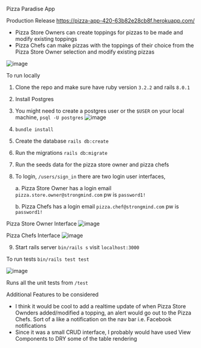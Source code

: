 Pizza Paradise App

Production Release https://pizza-app-420-63b82e28cb8f.herokuapp.com/

* Pizza Store Owners can create toppings for pizzas to be made and modify existing toppings
* Pizza Chefs can make pizzas with the toppings of their choice from the Pizza Store Owner selection and modify existing pizzas

![image](https://github.com/user-attachments/assets/ecf5335e-c4e6-4451-be55-f2e53aba7507)

To run locally

1. Clone the repo and make sure have ruby version `3.2.2` and rails `8.0.1`
2. Install Postgres
3. You might need to create a postgres user or the `$USER` on your local machine, `psql -U postgres`
![image](https://github.com/user-attachments/assets/cf508f5d-d63f-4c76-9efc-902f13902334)
4. `bundle install`
5. Create the database `rails db:create`
6. Run the migrations `rails db:migrate`
7. Run the seeds data for the pizza store owner and pizza chefs
8. To login, `/users/sign_in` there are two login user interfaces,
   
   a. Pizza Store Owner has a login email `pizza.store.owner@strongmind.com` pw is `password1! `
   
   b. Pizza Chefs has a login email `pizza.chef@strongmind.com` pw is `password1!`

Pizza Store Owner Interface
![image](https://github.com/user-attachments/assets/a0bb3850-d485-4a9a-9564-fe7b85b31efb)

Pizza Chefs Interface
![image](https://github.com/user-attachments/assets/95038f74-d5e8-4d3f-b42d-761e1bd831af)

9. Start rails server `bin/rails s` visit `localhost:3000`

To run tests
`bin/rails test test`

![image](https://github.com/user-attachments/assets/7761f514-379d-49f2-8985-70e1556413c4)

Runs all the unit tests from `/test`

Additional Features to be considered

* I think it would be cool to add a realtime update of when Pizza Store Ownders added/modified a topping, an alert would go out to the Pizza Chefs. Sort of a like a notification on the nav bar i.e. Facebook notifications
* Since it was a small CRUD interface, I probably would have used View Components to DRY some of the table rendering
